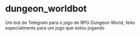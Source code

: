 # dungeon_worldbot
Um bot de Telegram para o jogo de RPG Dungeon World, feito especialmente para um jogo que estou jogando
